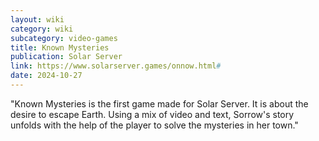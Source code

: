 ```yaml
---
layout: wiki
category: wiki
subcategory: video-games
title: Known Mysteries
publication: Solar Server
link: https://www.solarserver.games/onnow.html#
date: 2024-10-27
---
```


"Known Mysteries is the first game made for Solar Server. It is about the desire to escape Earth. Using a mix of video and text, Sorrow's story unfolds with the help of the player to solve the mysteries in her town."
